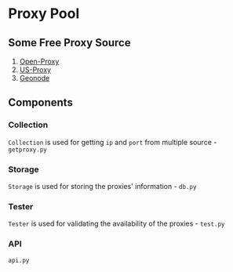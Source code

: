# Proxy Pool

## Some Free Proxy Source

1. [Open-Proxy](https://openproxy.space/list)
2. [US-Proxy](https://www.us-proxy.org/)
3. [Geonode](https://geonode.com/free-proxy-list/)

## Components 

### Collection

`Collection` is used for getting `ip` and `port` from multiple source - `getproxy.py`

### Storage

`Storage` is used for storing the proxies' information - `db.py`

### Tester

`Tester` is used for validating the availability of the proxies - `test.py`

### API

`api.py`